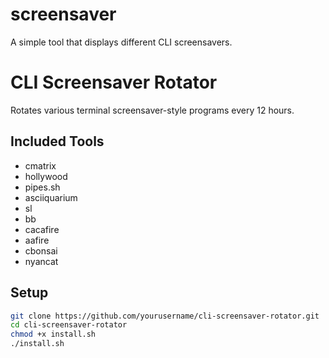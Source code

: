 # screensaver
A simple tool that displays different CLI screensavers.
# CLI Screensaver Rotator

Rotates various terminal screensaver-style programs every 12 hours.

## Included Tools

- cmatrix
- hollywood
- pipes.sh
- asciiquarium
- sl
- bb
- cacafire
- aafire
- cbonsai
- nyancat

## Setup

```bash
git clone https://github.com/yourusername/cli-screensaver-rotator.git
cd cli-screensaver-rotator
chmod +x install.sh
./install.sh
